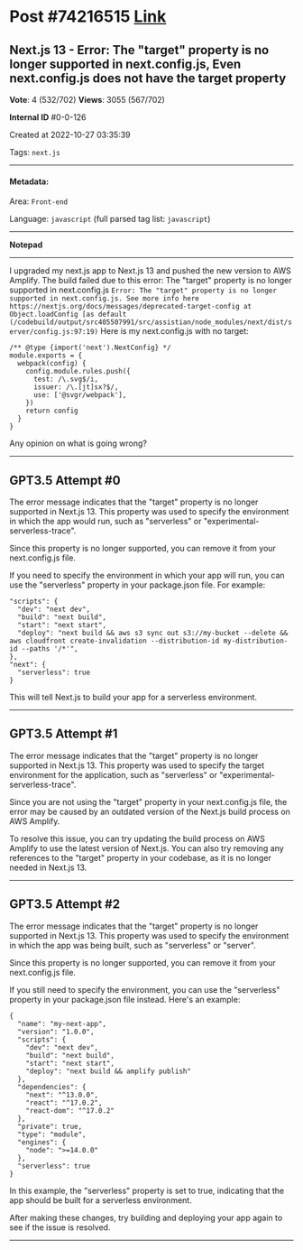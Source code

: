 
# Post \#74216515 [Link](https://stackoverflow.com/questions/74216515/)

## Next.js 13 - Error: The "target" property is no longer supported in next.config.js, Even next.config.js does not have the target property

**Vote**: 4 (532/702) **Views**: 3055 (567/702) 

**Internal ID** \#0-0-126

Created at 2022-10-27 03:35:39

Tags: `next.js`

----------

#### Metadata:

Area: `Front-end`

Language: `javascript` (full parsed tag list: `javascript`)

----------

**Notepad**


----------

I upgraded my next.js app to Next.js 13 and pushed the new version to AWS Amplify. The build failed due to this error: The "target" property is no longer supported in next.config.js
`Error: The "target" property is no longer supported in next.config.js. See more info here https://nextjs.org/docs/messages/deprecated-target-config at Object.loadConfig [as default (/codebuild/output/src405507991/src/assistian/node_modules/next/dist/server/config.js:97:19)`
Here is my next.config.js with no target:
```
/** @type {import('next').NextConfig} */
module.exports = {
  webpack(config) {
    config.module.rules.push({
      test: /\.svg$/i,
      issuer: /\.[jt]sx?$/,
      use: ['@svgr/webpack'],
    })
    return config
  }
}
```

Any opinion on what is going wrong?


----------
        
## GPT3.5 Attempt \#0

The error message indicates that the "target" property is no longer supported in Next.js 13. This property was used to specify the environment in which the app would run, such as "serverless" or "experimental-serverless-trace". 

Since this property is no longer supported, you can remove it from your next.config.js file. 

If you need to specify the environment in which your app will run, you can use the "serverless" property in your package.json file. For example:

```
"scripts": {
  "dev": "next dev",
  "build": "next build",
  "start": "next start",
  "deploy": "next build && aws s3 sync out s3://my-bucket --delete && aws cloudfront create-invalidation --distribution-id my-distribution-id --paths '/*'",
},
"next": {
  "serverless": true
}
```

This will tell Next.js to build your app for a serverless environment.

--------

## GPT3.5 Attempt \#1

The error message indicates that the "target" property is no longer supported in Next.js 13. This property was used to specify the target environment for the application, such as "serverless" or "experimental-serverless-trace". 

Since you are not using the "target" property in your next.config.js file, the error may be caused by an outdated version of the Next.js build process on AWS Amplify. 

To resolve this issue, you can try updating the build process on AWS Amplify to use the latest version of Next.js. You can also try removing any references to the "target" property in your codebase, as it is no longer needed in Next.js 13.

--------

## GPT3.5 Attempt \#2

The error message indicates that the "target" property is no longer supported in Next.js 13. This property was used to specify the environment in which the app was being built, such as "serverless" or "server". 

Since this property is no longer supported, you can remove it from your next.config.js file. 

If you still need to specify the environment, you can use the "serverless" property in your package.json file instead. Here's an example:

```
{
  "name": "my-next-app",
  "version": "1.0.0",
  "scripts": {
    "dev": "next dev",
    "build": "next build",
    "start": "next start",
    "deploy": "next build && amplify publish"
  },
  "dependencies": {
    "next": "^13.0.0",
    "react": "^17.0.2",
    "react-dom": "^17.0.2"
  },
  "private": true,
  "type": "module",
  "engines": {
    "node": ">=14.0.0"
  },
  "serverless": true
}
```

In this example, the "serverless" property is set to true, indicating that the app should be built for a serverless environment. 

After making these changes, try building and deploying your app again to see if the issue is resolved.

--------
